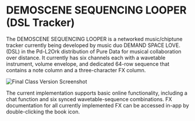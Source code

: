 # DEMOSCENE SEQUENCING LOOPER (DSL Tracker)
The DEMOSCENE SEQUENCING LOOPER is a networked music/chiptune tracker currently being developed by music duo DEMAND SPACE LOVE. (DSL) in the Pd-L2Ork distribution of Pure Data for musical collaboration over distance. It currently has six channels each with a wavetable instrument, volume envelope, and dedicated 64-row sequence that contains a note column and a three-character FX column.

![Final Class Version Screenshot](https://user-images.githubusercontent.com/49988142/137609437-9fad069f-7ea8-4953-88d9-e3c1454f2e12.PNG)

The current implementation supports basic online functionality, including a chat function and six synced wavetable-sequence combinations. FX documentation for all currently implemented FX can be accessed in-app by double-clicking the book icon.
